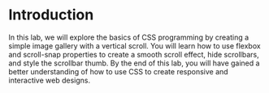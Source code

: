 # Introduction

In this lab, we will explore the basics of CSS programming by creating a simple image gallery with a vertical scroll. You will learn how to use flexbox and scroll-snap properties to create a smooth scroll effect, hide scrollbars, and style the scrollbar thumb. By the end of this lab, you will have gained a better understanding of how to use CSS to create responsive and interactive web designs.
